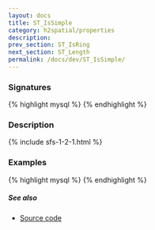 ```yaml
---
layout: docs
title: ST_IsSimple
category: h2spatial/properties
description: 
prev_section: ST_IsRing
next_section: ST_Length
permalink: /docs/dev/ST_IsSimple/
---
```


### Signatures

{% highlight mysql %}
{% endhighlight %}

### Description



{% include sfs-1-2-1.html %}

### Examples

{% highlight mysql %}
{% endhighlight %}

##### See also

* <a href="https://github.com/irstv/H2GIS/blob/master/h2spatial/src/main/java/org/h2gis/h2spatial/internal/function/spatial/properties/ST_IsSimple.java" target="_blank">Source code</a>
